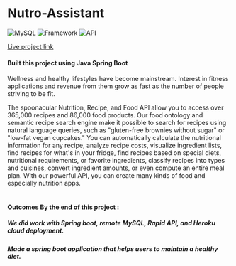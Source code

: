 # Nutro-Assistant

![MySQL](https://img.shields.io/badge/SQL-blueviolet)
![Framework](https://img.shields.io/badge/Framework-JavaSpringBoot-red)
![API](https://img.shields.io/badge/API-Nutritions-fcba03)

[Live project link](https://neuroassistant.herokuapp.com/) <br />

#### Built this project using <strong >Java Spring Boot</strong>

Wellness and healthy lifestyles have become mainstream. Interest in fitness applications and revenue from them grow as fast as the number of people striving to be fit.


The spoonacular Nutrition, Recipe, and Food API allow you to access over 365,000 recipes and 86,000 food products. Our food ontology and semantic recipe search engine make it possible to search for recipes using natural language queries, such as "gluten-free brownies without sugar" or "low-fat vegan cupcakes." You can automatically calculate the nutritional information for any recipe, analyze recipe costs, visualize ingredient lists, find recipes for what's in your fridge, find recipes based on special diets, nutritional requirements, or favorite ingredients, classify recipes into types and cuisines, convert ingredient amounts, or even compute an entire meal plan. With our powerful API, you can create many kinds of food and especially nutrition apps.
<br /><br />

#### Outcomes By the end of this project :

##### We did work with Spring boot, remote MySQL, Rapid API, and Heroku cloud deployment.
##### Made a spring boot application that helps users to maintain a healthy diet.
